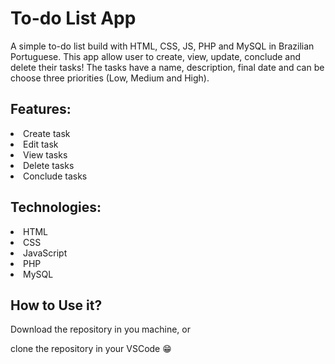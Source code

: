  <h1>To-do List App</h1>

<p>A simple to-do list build with HTML, CSS, JS, PHP and MySQL in Brazilian Portuguese. This app allow user to create, view, update, conclude and delete their tasks!
The tasks have a name, description, final date and can be choose three priorities (Low, Medium and High). </p>

<h2>Features:</h2>

<li>Create task</li>
<li>Edit task</li>
<li>View tasks</li>
<li>Delete tasks</li>
<li>Conclude tasks</li>

<h2>Technologies:</h2>

<li>HTML</li>
<li>CSS</li>
<li>JavaScript</li>
<li>PHP</li>
<li>MySQL</li>

<h2>How to Use it?</h2>

<p>Download the repository in you machine, or</p>
<p>clone the repository in your VSCode 😁</p>
